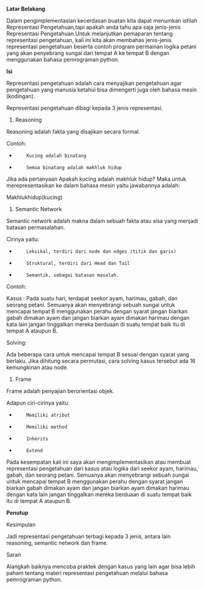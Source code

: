 **Latar Belakang**

Dalam pengimplementasian kecerdasan buatan kita dapat menumkan istilah Representasi Pengetahuan,tapi apakah anda tahu apa saja jenis-jenis Representasi Pengetahuan.Untuk melanjutkan pemaparan tentang representasi pengetahuan, kali ini kita akan membahas jenis-jenis representasi pengetahuan beserta contoh program permainan logika petani yang akan penyebrang sungai dari tempat A ke tempat B dengan menggunakan bahasa pemrograman python.

**Isi**

Representasi pengetahuan adalah cara menyajikan pengetahuan agar pengetahuan yang manusia ketahui bisa dimengerti juga oleh bahasa mesin (kodingan).

Representasi pengetahuan dibagi kepada 3 jenis representasi.

1. Reasoning

Reasoning adalah fakta yang disajikan secara formal.

Contoh:

-         Kucing adalah binatang

-         Semua binatang adalah makhluk hidup

Jika ada pertanyaan Apakah kucing adalah makhluk hidup? Maka untuk merepresentasikan ke dalam bahasa mesin yaitu jawabannya adalah:

Makhlukhidup(kucing)

1. Semantic Network

Semantic network adalah makna dalam sebuah fakta atau sisa yang menjadi batasan permasalahan.

Cirinya yaitu:

-         Leksikal, terdiri dari node dan edges (titik dan garis)

-         Struktural, terdiri dari Head dan Tail

-         Semantik, sebagai batasan masalah.

Contoh:

Kasus : Pada suatu hari, terdapat seekor ayam, harimau, gabah, dan seorang petani. Semuanya akan menyebrangi sebuah sungai untuk mencapai tempat B menggunakan perahu dengan syarat jangan biarkan gabah dimakan ayam dan jangan biarkan ayam dimakan harimau dengan kata lain jangan tinggalkan mereka berduaan di suatu tempat baik itu di tempat A ataupun B.

Solving:

Ada beberapa cara untuk mencapai tempat B sesuai dengan syarat yang berlaku. Jika dihitung secara permutasi, cara solving kasus tersebut ada 16 kemungkinan atau node.

1. Frame

Frame adalah penyajian berorientasi objek.

Adapun ciri-cirinya yaitu:

-         Memiliki atribut

-         Memiliki method

-         Inherits

-         Extend

Pada kesempatan kali ini saya akan mengimplementasikan atau membuat representasi pengetahuan dari kasus atau logika dari seekor ayam, harimau, gabah, dan seorang petani. Semuanya akan menyebrangi sebuah sungai untuk mencapai tempat B menggunakan perahu dengan syarat jangan biarkan gabah dimakan ayam dan jangan biarkan ayam dimakan harimau dengan kata lain jangan tinggalkan mereka berduaan di suatu tempat baik itu di tempat A ataupun B.

**Penutup**

Kesimpulan

Jadi representasi pengetahuan terbagi kepada 3 jenis, antara lain reasoning, semantic network dan frame.

Saran

Alangkah baiknya mencoba praktek dengan kasus yang lain agar bisa lebih paham tentang materi representasi pengetahuan melalui bahasa pemrograman python.